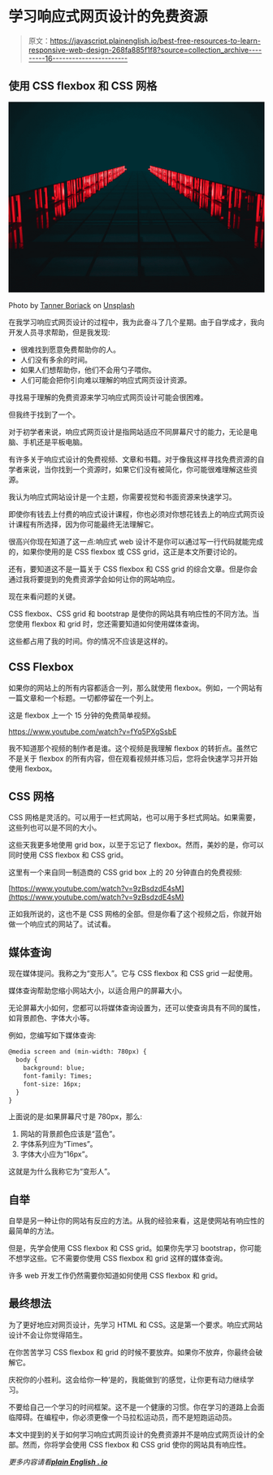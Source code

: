 # 学习响应式网页设计的免费资源

> 原文：<https://javascript.plainenglish.io/best-free-resources-to-learn-responsive-web-design-268fa885f1f8?source=collection_archive---------16----------------------->

## 使用 CSS flexbox 和 CSS 网格

![](img/d75bb44f8f17107041d94db6c166e793.png)

Photo by [Tanner Boriack](https://unsplash.com/@tannerboriack?utm_source=medium&utm_medium=referral) on [Unsplash](https://unsplash.com?utm_source=medium&utm_medium=referral)

在我学习响应式网页设计的过程中，我为此奋斗了几个星期。由于自学成才，我向开发人员寻求帮助，但是我发现:

*   很难找到愿意免费帮助你的人。
*   人们没有多余的时间。
*   如果人们想帮助你，他们不会用勺子喂你。
*   人们可能会把你引向难以理解的响应式网页设计资源。

寻找易于理解的免费资源来学习响应式网页设计可能会很困难。

但我终于找到了一个。

对于初学者来说，响应式网页设计是指网站适应不同屏幕尺寸的能力，无论是电脑、手机还是平板电脑。

有许多关于响应式设计的免费视频、文章和书籍。对于像我这样寻找免费资源的自学者来说，当你找到一个资源时，如果它们没有被简化，你可能很难理解这些资源。

我认为响应式网站设计是一个主题，你需要视觉和书面资源来快速学习。

即使你有钱去上付费的响应式设计课程，你也必须对你想花钱去上的响应式网页设计课程有所选择，因为你可能最终无法理解它。

很高兴你现在知道了这一点:响应式 web 设计不是你可以通过写一行代码就能完成的，如果你使用的是 CSS flexbox 或 CSS grid，这正是本文所要讨论的。

还有，要知道这不是一篇关于 CSS flexbox 和 CSS grid 的综合文章。但是你会通过我将要提到的免费资源学会如何让你的网站响应。

现在来看问题的关键。

CSS flexbox、CSS grid 和 bootstrap 是使你的网站具有响应性的不同方法。当您使用 flexbox 和 grid 时，您还需要知道如何使用媒体查询。

这些都占用了我的时间。你的情况不应该是这样的。

## **CSS Flexbox**

如果你的网站上的所有内容都适合一列，那么就使用 flexbox。例如，一个网站有一篇文章和一个标题。一切都停留在一个列上。

这是 flexbox 上一个 15 分钟的免费简单视频。

https://www.youtube.com/watch?v=fYq5PXgSsbE

我不知道那个视频的制作者是谁。这个视频是我理解 flexbox 的转折点。虽然它不是关于 flexbox 的所有内容，但在观看视频并练习后，您将会快速学习并开始使用 flexbox。

## **CSS 网格**

CSS 网格是灵活的。可以用于一栏式网站，也可以用于多栏式网站。如果需要，这些列也可以是不同的大小。

这些天我更多地使用 grid box，以至于忘记了 flexbox。然而，美妙的是，你可以同时使用 CSS flexbox 和 CSS grid。

这里有一个来自同一制造商的 CSS grid box 上的 20 分钟直白的免费视频:

[https://www.youtube.com/watch?v=9zBsdzdE4sM](https://www.youtube.com/watch?v=9zBsdzdE4sM)

正如我所说的，这也不是 CSS 网格的全部。但是你看了这个视频之后，你就开始做一个响应式的网站了。试试看。

## **媒体查询**

现在媒体提问。我称之为“变形人”。它与 CSS flexbox 和 CSS grid 一起使用。

媒体查询帮助您缩小网站大小，以适合用户的屏幕大小。

无论屏幕大小如何，您都可以将媒体查询设置为，还可以使查询具有不同的属性，如背景颜色、字体大小等。

例如，您编写如下媒体查询:

```
@media screen and (min-width: 780px) {
  body {
    background: blue;
    font-family: Times;
    font-size: 16px;
  }
}
```

上面说的是:如果屏幕尺寸是 780px，那么:

1.  网站的背景颜色应该是“蓝色”。
2.  字体系列应为“Times”。
3.  字体大小应为“16px”。

这就是为什么我称它为“变形人”。

## **自举**

自举是另一种让你的网站有反应的方法。从我的经验来看，这是使网站有响应性的最简单的方法。

但是，先学会使用 CSS flexbox 和 CSS grid。如果你先学习 bootstrap，你可能不想学这些。它不需要你使用 CSS flexbox 和 grid 这样的媒体查询。

许多 web 开发工作仍然需要你知道如何使用 CSS flexbox 和 grid。

## **最终想法**

为了更好地应对网页设计，先学习 HTML 和 CSS。这是第一个要求。响应式网站设计不会让你觉得陌生。

在你苦苦学习 CSS flexbox 和 grid 的时候不要放弃。如果你不放弃，你最终会破解它。

庆祝你的小胜利。这会给你一种‘是的，我能做到’的感觉，让你更有动力继续学习。

不要给自己一个学习的时间框架。这不是一个健康的习惯。你在学习的道路上会面临障碍。在编程中，你必须更像一个马拉松运动员，而不是短跑运动员。

本文中提到的关于如何学习响应式网页设计的免费资源并不是响应式网页设计的全部。然而，你将学会使用 CSS flexbox 和 CSS grid 使你的网站具有响应性。

*更多内容请看*[***plain English . io***](http://plainenglish.io)